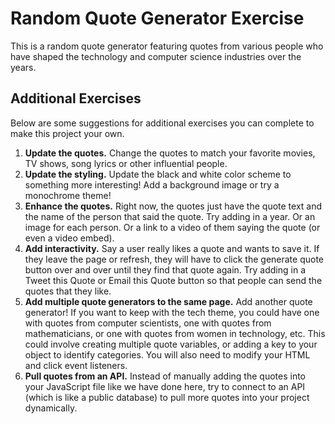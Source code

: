 # Random Quote Generator Exercise

This is a random quote generator featuring quotes from various people who have shaped the technology and computer science industries over the years. 

## Additional Exercises

Below are some suggestions for additional exercises you can complete to make this project your own.

1. **Update the quotes.** Change the quotes to match your favorite movies, TV shows, song lyrics or other influential people. 
2. **Update the styling.** Update the black and white color scheme to something more interesting! Add a background image or try a monochrome theme!
3. **Enhance the quotes.** Right now, the quotes just have the quote text and the name of the person that said the quote. Try adding in a year. Or an image for each person. Or a link to a video of them saying the quote (or even a video embed).
4. **Add interactivity.** Say a user really likes a quote and wants to save it. If they leave the page or refresh, they will have to click the generate quote button over and over until they find that quote again. Try adding in a Tweet this Quote or Email this Quote button so that people can send the quotes that they like. 
5. **Add multiple quote generators to the same page.** Add another quote generator! If you want to keep with the tech theme, you could have one with quotes from computer scientists, one with quotes from mathematicians, or one with quotes from women in technology, etc. This could involve creating multiple quote variables, or adding a key to your object to identify categories. You will also need to modify your HTML and click event listeners. 
6. **Pull quotes from an API.** Instead of manually adding the quotes into your JavaScript file like we have done here, try to connect to an API (which is like a public database) to pull more quotes into your project dynamically. 